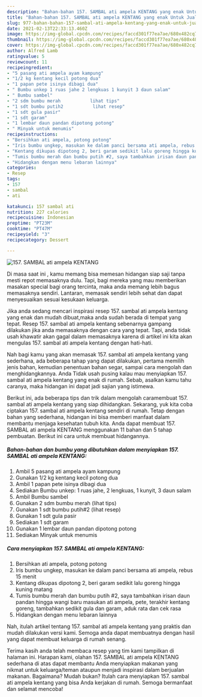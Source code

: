 ```yaml
---
description: "Bahan-bahan 157. SAMBAL ati ampela KENTANG yang enak Untuk Jualan"
title: "Bahan-bahan 157. SAMBAL ati ampela KENTANG yang enak Untuk Jualan"
slug: 977-bahan-bahan-157-sambal-ati-ampela-kentang-yang-enak-untuk-jualan
date: 2021-02-13T22:33:13.460Z
image: https://img-global.cpcdn.com/recipes/faccd301f77ea7ae/680x482cq70/157-sambal-ati-ampela-kentang-foto-resep-utama.jpg
thumbnail: https://img-global.cpcdn.com/recipes/faccd301f77ea7ae/680x482cq70/157-sambal-ati-ampela-kentang-foto-resep-utama.jpg
cover: https://img-global.cpcdn.com/recipes/faccd301f77ea7ae/680x482cq70/157-sambal-ati-ampela-kentang-foto-resep-utama.jpg
author: Alfred Lamb
ratingvalue: 5
reviewcount: 11
recipeingredient:
- "5 pasang ati ampela ayam kampung"
- "1/2 kg kentang kecil potong dua"
- "1 papan pete isinya dibagi dua"
- " Bumbu unkep 1 ruas jahe 2 lengkuas 1 kunyit 3 daun salam"
- " Bumbu sambel"
- "2 sdm bumbu merah           lihat tips"
- "1 sdt bumbu putih2           lihat resep"
- "1 sdt gula pasir"
- "1 sdt garam"
- "1 lembar daun pandan dipotong potong"
- " Minyak untuk menumis"
recipeinstructions:
- "Bersihkan ati ampela, potong potong"
- "Iris bumbu ungkep, masukan ke dalam panci bersama ati ampela, rebus 15 menit"
- "Kentang dikupas dipotong 2, beri garam sedikit lalu goreng hingga kuning matang"
- "Tumis bumbu merah dan bumbu putih #2, saya tambahkan irisan daun pandan hingga wangi baru masukan ati ampela, pete, terakhir kentang goreng, tambahkan sedikit gula dan garam, aduk rata dan cek rasa"
- "Hidangkan dengan menu lebaran lainnya"
categories:
- Resep
tags:
- 157
- sambal
- ati

katakunci: 157 sambal ati 
nutrition: 227 calories
recipecuisine: Indonesian
preptime: "PT23M"
cooktime: "PT47M"
recipeyield: "3"
recipecategory: Dessert

---
```



![157. SAMBAL ati ampela KENTANG](https://img-global.cpcdn.com/recipes/faccd301f77ea7ae/680x482cq70/157-sambal-ati-ampela-kentang-foto-resep-utama.jpg)

Di masa  saat ini , kamu memang bisa memesan hidangan siap saji tanpa mesti repot memasaknya dulu. Tapi, bagi mereka yang mau memberikan masakan special bagi orang tercinta, maka anda memang lebih bagus memasaknya sendiri. Lantaran, memasak sendiri lebih sehat dan dapat menyesuaikan sesuai kesukaan keluarga.

Jika anda sedang mencari inspirasi resep 157. sambal ati ampela kentang yang enak dan mudah dibuat,maka anda sudah berada di tempat yang tepat. Resep 157. sambal ati ampela kentang  sebenarnya gampang dilakukan jika anda memasaknya dengan cara yang tepat. Tapi, anda tidak usah khawatir akan gagal dalam memasaknya 
karena di artikel ini kita akan mengulas 157. sambal ati ampela kentang dengan hati-hati.  



Nah bagi kamu yang akan memasak 157. sambal ati ampela kentang yang sederhana, ada beberapa tahap yang dapat dilakukan, pertama memilih jenis bahan, kemudian penentuan bahan segar, sampai cara mengolah dan menghidangkannya. Anda Tidak usah pusing kalau mau menyiapkan 157. sambal ati ampela kentang yang enak di rumah. Sebab, asalkan kamu  tahu caranya, maka hidangan ini dapat jadi sajian yang istimewa.

Berikut ini, ada beberapa tips dan trik dalam mengolah caramembuat 157. sambal ati ampela kentang yang siap dihidangkan. Sekarang, yuk kita coba ciptakan 157. sambal ati ampela kentang sendiri di rumah. Tetap dengan bahan yang sederhana, hidangan ini bisa memberi manfaat dalam membantu menjaga kesehatan tubuh kita. Anda dapat membuat 157. SAMBAL ati ampela KENTANG menggunakan 11 bahan dan 5 tahap pembuatan. Berikut ini cara untuk membuat hidangannya.

<!--inarticleads1-->

##### Bahan-bahan dan bumbu yang dibutuhkan dalam menyiapkan 157. SAMBAL ati ampela KENTANG:

1. Ambil 5 pasang ati ampela ayam kampung
1. Gunakan 1/2 kg kentang kecil potong dua
1. Ambil 1 papan pete isinya dibagi dua
1. Sediakan  Bumbu unkep: 1 ruas jahe, 2 lengkuas, 1 kunyit, 3 daun salam
1. Ambil  Bumbu sambel
1. Gunakan 2 sdm bumbu merah           (lihat tips)
1. Gunakan 1 sdt bumbu putih#2           (lihat resep)
1. Gunakan 1 sdt gula pasir
1. Sediakan 1 sdt garam
1. Gunakan 1 lembar daun pandan dipotong potong
1. Sediakan  Minyak untuk menumis




<!--inarticleads2-->

##### Cara menyiapkan 157. SAMBAL ati ampela KENTANG:

1. Bersihkan ati ampela, potong potong
1. Iris bumbu ungkep, masukan ke dalam panci bersama ati ampela, rebus 15 menit
1. Kentang dikupas dipotong 2, beri garam sedikit lalu goreng hingga kuning matang
1. Tumis bumbu merah dan bumbu putih #2, saya tambahkan irisan daun pandan hingga wangi baru masukan ati ampela, pete, terakhir kentang goreng, tambahkan sedikit gula dan garam, aduk rata dan cek rasa
1. Hidangkan dengan menu lebaran lainnya




Nah, itulah artikel tentang  157. sambal ati ampela kentang  yang praktis dan mudah dilakukan versi kami. Semoga anda dapat membuatnya dengan hasil yang dapat membuat keluarga di rumah senang. 

Terima kasih anda telah membaca resep yang tim kami tampilkan di halaman ini. Harapan kami, olahan  157. SAMBAL ati ampela KENTANG sederhana di atas dapat membantu Anda menyiapkan makanan yang nikmat untuk keluarga/teman ataupun menjadi inspirasi dalam berjualan makanan. Bagaimana? Mudah bukan? Itulah cara menyiapkan 157. sambal ati ampela kentang yang bisa Anda kerjakan di rumah. Semoga bermanfaat dan selamat mencoba!

